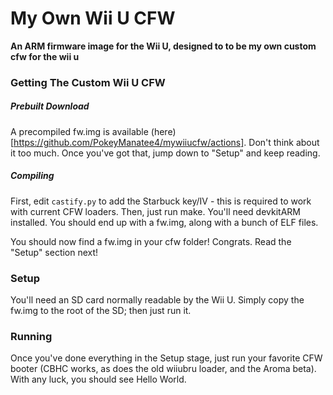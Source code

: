 # My Own Wii U CFW
**An ARM firmware image for the Wii U, designed to to be my own custom cfw for the wii u**

### Getting The Custom Wii U CFW
##### Prebuilt Download
A precompiled fw.img is available (here)[https://github.com/PokeyManatee4/mywiiucfw/actions]. Don't think about it too much. Once you've got that, jump down to "Setup" and keep reading.

##### Compiling
First, edit `castify.py` to add the Starbuck key/IV - this is required to work with current CFW loaders. Then, just run make. You'll need devkitARM installed. You should end up with a fw.img, along with a bunch of ELF files.

You should now find a fw.img in your cfw folder! Congrats. Read the "Setup" section next!

### Setup
You'll need an SD card normally readable by the Wii U. Simply copy the fw.img to the root of the SD; then just run it.

### Running
Once you've done everything in the Setup stage, just run your favorite CFW booter (CBHC works, as does the old wiiubru loader, and the Aroma beta). With any luck, you should see Hello World.
